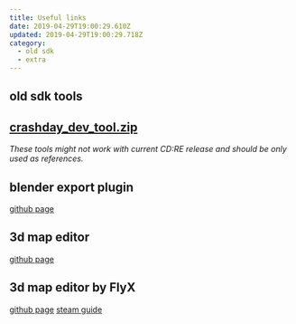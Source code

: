 ```yaml
---
title: Useful links
date: 2019-04-29T19:00:29.610Z
updated: 2019-04-29T19:00:29.718Z
category:
  - old sdk
  - extra
---
```

## old sdk tools

## [crashday_dev_tool.zip](https://wurunduk.github.io/crashday-sdk/old-sdk/crashday_dev_tool.zip)

_These tools might not work with current CD:RE release and should be only used as references._

## blender export plugin

[github page](https://github.com/wurunduk/blender-p3d-import-export)

## 3d map editor

[github page](https://github.com/wurunduk/crashday-map-editor)

## 3d map editor by FlyX

[github page](https://github.com/hobbitinisengard/crashday-3d-editor) [steam guide](https://steamcommunity.com/sharedfiles/filedetails/?id=1605899251)
